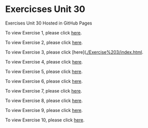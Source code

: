 # Exercicses Unit 30
Exercises Unit 30 Hosted in GitHub Pages

To view Exercise 1, please click [here](https://basementhalfstackdev.github.io/ejercicios-ud30/Exercise%201/index.html).

To view Exercise 2, please click [here](https://basementhalfstackdev.github.io/ejercicios-ud30/Exercise%202/index.html).

To view Exercise 3, please click [here]([./Exercise%203/index.html](https://basementhalfstackdev.github.io/ejercicios-ud30/Exercise%203/index.html).

To view Exercise 4, please click [here](https://basementhalfstackdev.github.io/ejercicios-ud30/Exercise%204/index.html).

To view Exercise 5, please click [here](https://basementhalfstackdev.github.io/ejercicios-ud30/Exercise%205/index.html).

To view Exercise 6, please click [here](https://basementhalfstackdev.github.io/ejercicios-ud30/Exercise%206/index.html).

To view Exercise 7, please click [here](https://basementhalfstackdev.github.io/ejercicios-ud30/Exercise%207/index.html).

To view Exercise 8, please click [here](https://basementhalfstackdev.github.io/ejercicios-ud30/Exercise%208/index.html).

To view Exercise 9, please click [here](https://basementhalfstackdev.github.io/ejercicios-ud30/Exercise%209/index.html).

To view Exercise 10, please click [here](https://basementhalfstackdev.github.io/ejercicios-ud30/Exercise%2010/index.html).


